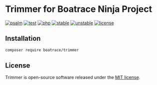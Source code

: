 # Trimmer for Boatrace Ninja Project

[![psalm](https://github.com/BoatraceNinja/Trimmer/actions/workflows/psalm.yml/badge.svg)](https://github.com/BoatraceNinja/Trimmer/actions/workflows/psalm.yml)
[![test](https://github.com/BoatraceNinja/Trimmer/actions/workflows/test.yml/badge.svg)](https://github.com/BoatraceNinja/Trimmer/actions/workflows/test.yml)
[![php](https://poser.pugx.org/boatrace/trimmer/require/php)](https://packagist.org/packages/boatrace/trimmer)
[![stable](https://poser.pugx.org/boatrace/trimmer/v/stable)](https://packagist.org/packages/boatrace/trimmer)
[![unstable](https://poser.pugx.org/boatrace/trimmer/v/unstable)](https://packagist.org/packages/boatrace/trimmer)
[![license](https://poser.pugx.org/boatrace/trimmer/license)](https://packagist.org/packages/boatrace/trimmer)

## Installation
```bash
composer require boatrace/trimmer
```

## License
Trimmer is open-source software released under the [MIT license](LICENSE).
